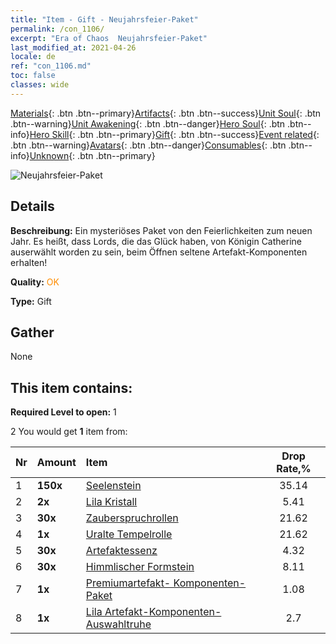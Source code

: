 ```yaml
---
title: "Item - Gift - Neujahrsfeier-Paket"
permalink: /con_1106/
excerpt: "Era of Chaos  Neujahrsfeier-Paket"
last_modified_at: 2021-04-26
locale: de
ref: "con_1106.md"
toc: false
classes: wide
---
```

 [Materials](/ItemsDE/){: .btn .btn--primary}[Artifacts](/ItemsDE/Artifacts/){: .btn .btn--success}[Unit Soul](/ItemsDE/UnitSoul/){: .btn .btn--warning}[Unit Awakening](/ItemsDE/UnitAwakening/){: .btn .btn--danger}[Hero Soul](/ItemsDE/HeroSoul/){: .btn .btn--info}[Hero Skill](/ItemsDE/HeroSkill/){: .btn .btn--primary}[Gift](/ItemsDE/Gift/){: .btn .btn--success}[Event related](/ItemsDE/Events/){: .btn .btn--warning}[Avatars](/ItemsDE/Avatars/){: .btn .btn--danger}[Consumables](/ItemsDE/Consumables/){: .btn .btn--info}[Unknown](/ItemsDE/Unknown/){: .btn .btn--primary}

 ![Neujahrsfeier-Paket](/images/t/i_907298.png)

## Details
 **Beschreibung:** Ein mysteriöses Paket von den Feierlichkeiten zum neuen Jahr. Es heißt, dass Lords, die das Glück haben, von Königin Catherine auserwählt worden zu sein, beim Öffnen seltene Artefakt-Komponenten erhalten!

 **Quality:** <span style="color: #FF8C00">OK</span>

 **Type:** Gift

## Gather

  None

## This item contains:

 **Required Level to open:** 1

 2 You would get **1** item  from:

  | Nr | Amount |     Item    | Drop Rate,% |
  |:---|:-------|:------------|:---------:|
  | 1 |  **150x** | [Seelenstein ](/ItemsDE/con_923/) | 35.14 | 
  | 2 |  **2x** | [Lila Kristall](/ItemsDE/con_720/) | 5.41 | 
  | 3 |  **30x** | [Zauberspruchrollen](/ItemsDE/con_694/) | 21.62 | 
  | 4 |  **1x** | [Uralte Tempelrolle](/ItemsDE/con_697/) | 21.62 | 
  | 5 |  **30x** | [Artefaktessenz](/ItemsDE/con_905/) | 4.32 | 
  | 6 |  **30x** | [Himmlischer Formstein](/ItemsDE/art_188/) | 8.11 | 
  | 7 |  **1x** | [Premiumartefakt- Komponenten-Paket](/ItemsDE/con_1507/) | 1.08 | 
  | 8 |  **1x** | [Lila Artefakt-Komponenten-Auswahltruhe](/ItemsDE/con_1612/) | 2.7 | 
